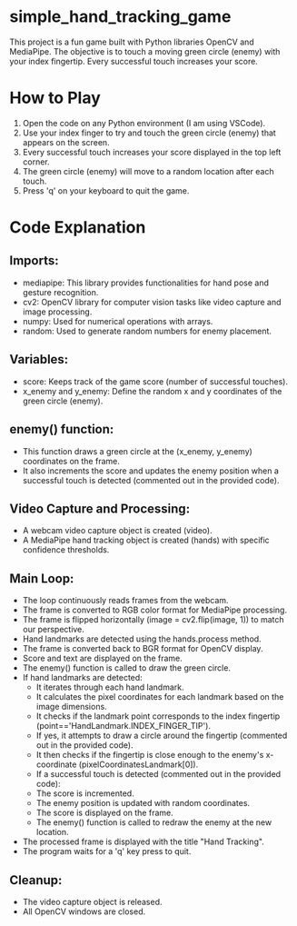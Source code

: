 # simple_hand_tracking_game

This project is a fun game built with Python libraries OpenCV and MediaPipe. The objective is to touch a moving green circle (enemy) with your index fingertip. Every successful touch increases your score.

# How to Play

1. Open the code on any Python environment (I am using VSCode).
2. Use your index finger to try and touch the green circle (enemy) that appears on the screen.
3. Every successful touch increases your score displayed in the top left corner.
4. The green circle (enemy) will move to a random location after each touch.
5. Press 'q' on your keyboard to quit the game.

# Code Explanation

## Imports:

- mediapipe: This library provides functionalities for hand pose and gesture recognition.
- cv2: OpenCV library for computer vision tasks like video capture and image processing.
- numpy: Used for numerical operations with arrays.
- random: Used to generate random numbers for enemy placement.
  
## Variables:

- score: Keeps track of the game score (number of successful touches).
- x_enemy and y_enemy: Define the random x and y coordinates of the green circle (enemy).

## enemy() function:

- This function draws a green circle at the (x_enemy, y_enemy) coordinates on the frame.
- It also increments the score and updates the enemy position when a successful touch is detected (commented out in the provided code).

## Video Capture and Processing:

- A webcam video capture object is created (video).
- A MediaPipe hand tracking object is created (hands) with specific confidence thresholds.
  
## Main Loop:

- The loop continuously reads frames from the webcam.
- The frame is converted to RGB color format for MediaPipe processing.
- The frame is flipped horizontally (image = cv2.flip(image, 1)) to match our perspective.
- Hand landmarks are detected using the hands.process method.
- The frame is converted back to BGR format for OpenCV display.
- Score and text are displayed on the frame.
- The enemy() function is called to draw the green circle.
- If hand landmarks are detected:
    - It iterates through each hand landmark.
    - It calculates the pixel coordinates for each landmark based on the image dimensions.
    - It checks if the landmark point corresponds to the index fingertip (point=='HandLandmark.INDEX_FINGER_TIP').
    - If yes, it attempts to draw a circle around the fingertip (commented out in the provided code).
    - It then checks if the fingertip is close enough to the enemy's x-coordinate (pixelCoordinatesLandmark[0]).
    - If a successful touch is detected (commented out in the provided code):
    - The score is incremented.
    - The enemy position is updated with random coordinates.
    - The score is displayed on the frame.
    - The enemy() function is called to redraw the enemy at the new location.
- The processed frame is displayed with the title "Hand Tracking".
- The program waits for a 'q' key press to quit.

## Cleanup:

- The video capture object is released.
- All OpenCV windows are closed.
